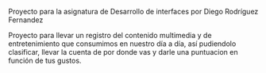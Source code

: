 Proyecto para la asignatura de Desarrollo de interfaces por Diego Rodríguez Fernandez

Proyecto para llevar un registro del contenido multimedia y de entretenimiento que consumimos en nuestro día a día,
así pudiendolo clasificar, llevar la cuenta de por donde vas y darle una puntuacion en función de tus gustos.